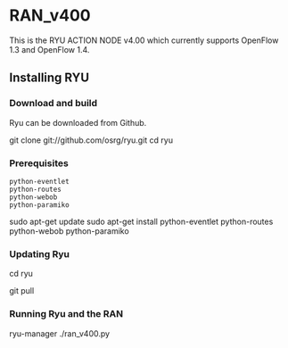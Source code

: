 # RAN_v400
This is the RYU ACTION NODE v4.00 which currently supports OpenFlow 1.3 and 
OpenFlow 1.4.

## Installing RYU

### Download and build

Ryu can be downloaded from Github.

git clone git://github.com/osrg/ryu.git
cd ryu

### Prerequisites

    python-eventlet
    python-routes
    python-webob
    python-paramiko

sudo apt-get update
sudo apt-get install python-eventlet python-routes python-webob python-paramiko

### Updating Ryu

cd ryu

git pull

### Running Ryu and the RAN
ryu-manager ./ran_v400.py
